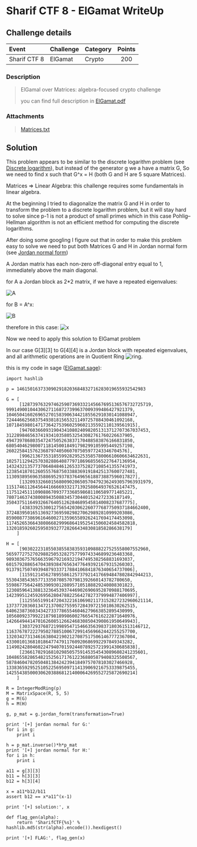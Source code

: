 # Sharif CTF 8 - ElGamat WriteUp
## Challenge details
|       Event        | Challenge | Category | Points  |
|:-------------------|:----------|:---------|:-------:|
| Sharif CTF 8       |ElGamat    |Crypto   |200      |

### Description
> ElGamal over Matrices: algebra-focused crypto challenge
>
> you can find full description in [ElGamat.pdf](ElGamat.pdf)
### Attachments
> [Matrices.txt](Matrices.txt)
## Solution

This problem appears to be similar to the discrete logarithm problem (see [Discrete logarithm](https://en.wikipedia.org/wiki/Discrete_logarithm)), but instead of the generator g we a have a matrix G, So we need to find x such that G^x = H (both G and H are 5 square Matrices).

Matrices => Linear Algebra: this challenge requires some fundamentals in linear algebra.

At the beginning I tried to diagonalize the matrix G and H in order to transform the problem to a discrete logarithm problem, but it will stay hard to solve since p-1 is not a product of small primes which in this case Pohlig–Hellman algorithm is not an efficient method for computing the discrete logarithms.

After doing some googling I figure out that in order to make this problem easy to solve we need to put both Matrices G and H in Jordan normal form (see [Jordan normal form](https://en.wikipedia.org/wiki/Jordan_normal_form))

A Jordan matrix has each non-zero off-diagonal entry equal to $1$, immediately above the main diagonal.

for A a Jordan block as 2*2 matrix, if we have a repeated eigenvalues:

![A](https://latex.codecogs.com/gif.download?A%20%3D%20%5Cbegin%7Bpmatrix%7D%20%5Clambda%20%26%201%20%5C%5C%200%20%26%20%5Clambda%20%5Cend%7Bpmatrix%7D)

for B = A^x:

![B](https://latex.codecogs.com/gif.download?B%20%3D%20%5Cbegin%7Bpmatrix%7D%20%5Clambda%20%5Ex%20%26%20x%5Clambda%20%5E%7Bx-1%7D%20%5C%5C%200%20%26%20%5Clambda%20%5Ex%20%5Cend%7Bpmatrix%7D)

therefore in this case: ![x](https://latex.codecogs.com/gif.download?B_%7B12%7D%20%3D%20xB_%7B11%7D/A_%7B11%7D%20%5CLeftrightarrow%20x%20%3D%20A_%7B11%7DB_%7B12%7D/B_%7B11%7D)

Now we need to apply this solution to ElGamat problem

In our case G[3][3] to G[4][4] is a Jordan block with repeated eigenvalues, and all arithmetic operations are in Quotient Ring ![ring](https://latex.codecogs.com/gif.download?Z/Z_p).

this is my code in sage ([ElGamat.sage](ElGamat.sage)):

```sage
import hashlib

p = 1461501637330902918203684832716283019655932542983

G = [
     [1287397632974625907369332145667695136576732725719,  999149001044306271168727399637009399486427921379,   1046504160269652701583906344218556291030141088947,  724446625683754938181565321149725788430461092168,    1071845980147173642753960259602135592110139561915],
     [947603660931904341080240982051313712707367037453,   312289846563741934103580532543082761760226637905,   494739786803547247505263837170488583876166831850,   680540462980071181450018491798299105995449257198,    2602258415762368797405060707505977243346704576],
     [996213673531855992829525358578006610606634622631,   1025711294257038288640877971869685565227647136954,  1432432135773706484846126533752827108541355741973,  1238541870126055576875033883691918425137600727481,   1130938956963588695293783764965618873887596017827],
     [1320933266015680090206505704792362493057963931979,  1151746112645644166669332171392580649376526147475,  117512451110908867093773368598681106589771485221,   78071463743800894350883457304401524272336187149,     350437511649326676405126284689545814008237687775],
     [438339253001275654203062260777687750937184662400,   372483950165136927369598298270629892810999203086,   859008773869616460027135965589262417694174453098,   1174526536643808668299968641952541506024584582818,   13201859260259503932772826643483081858286638179]
    ]

H = [
     [903022231855038558383593109888227525558007552960,   565977275270298825053282757799743346899236483368,   989303675765663596792169321947495382568831693037,   601579288654704389384765634776493921679315260303,    913791750749394879333717884106841876340654737006],
     [1159121456278955861257379214176694847802842944213,  55304385436577133507085707981392660143782780650,    559867756424853909301288957105188829240808301823,   1230859641388132364539374469026906952870988170695,   1423995124592695628047882256427827379994877406997],
     [1125565199147204322161069021173152827232960621114,  1373772036013472137002755957284397215018630262515,  640623873603434273377865546046279663852895430999,   1056809237992218798189986002766547616222871640976,   1426649441470162608512662468308504390861950649943],
     [303729376872199895471546635639837180361513146712,   1163767872227950278851006729914569662442255257700,  1320342731346163804219021270875175061467772367004,  433001013681018647747911760920686992297849343282,    1149024280460224794070159244078925721991430685838],
     [23661702916810298505759145354543089608241235601,    1048655828654821525617176122368805879408325508567,  587846047820504813842423941849757078103027466928,   1338365929525105225695097114139069216753339875455,   1425543850003062038868121400064269552725872690214]
    ]

R = IntegerModRing(p)
M = MatrixSpace(R, 5, 5)
g = M(G)
h = M(H)

g, p_mat = g.jordan_form(transformation=True)

print '[+] jordan normal for G:'
for i in g:
    print i

h = p_mat.inverse()*h*p_mat
print '[+] jordan normal for H:'
for i in h:
    print i

a11 = g[3][3]
b11 = h[3][3]
b12 = h[3][4]

x = a11*b12/b11
assert b12 == x*a11^(x-1)

print '[+] solution:', x

def flag_gen(alpha):
	return 'SharifCTF{%s}' % hashlib.md5(str(alpha).encode()).hexdigest()

print '[+] FLAG:', flag_gen(x)
```
